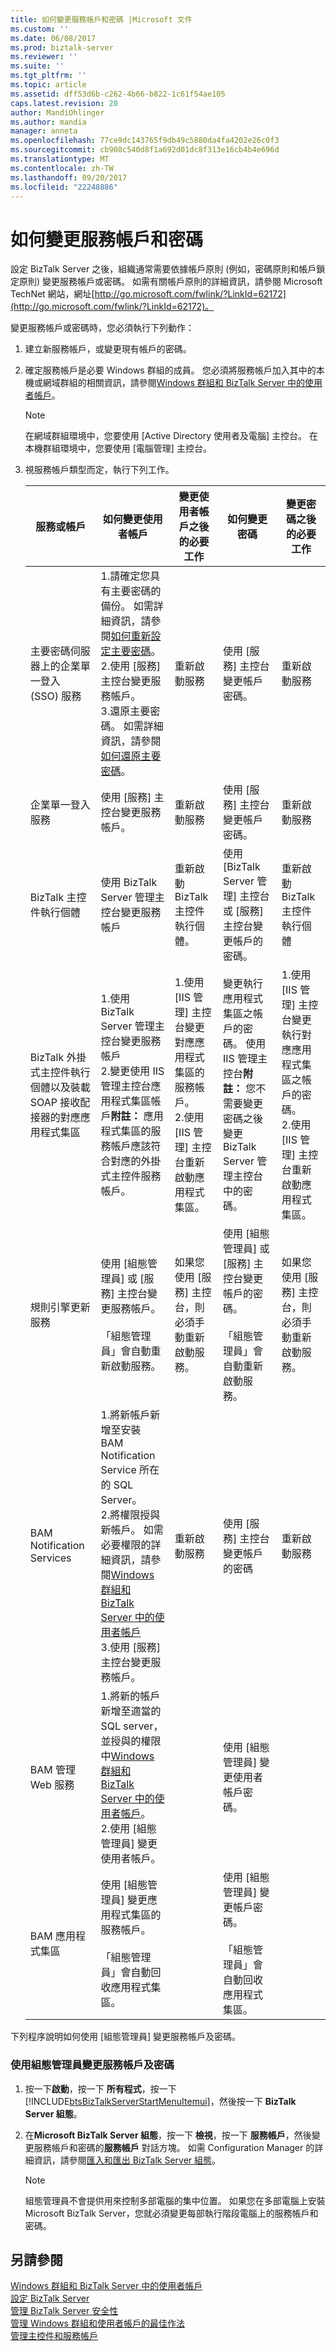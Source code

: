 ```yaml
---
title: 如何變更服務帳戶和密碼 |Microsoft 文件
ms.custom: ''
ms.date: 06/08/2017
ms.prod: biztalk-server
ms.reviewer: ''
ms.suite: ''
ms.tgt_pltfrm: ''
ms.topic: article
ms.assetid: dff53d6b-c262-4b66-b822-1c61f54ae105
caps.latest.revision: 20
author: MandiOhlinger
ms.author: mandia
manager: anneta
ms.openlocfilehash: 77ce9dc143765f9db49c5880da4fa4202e26c0f3
ms.sourcegitcommit: cb908c540d8f1a692d01dc8f313e16cb4b4e696d
ms.translationtype: MT
ms.contentlocale: zh-TW
ms.lasthandoff: 09/20/2017
ms.locfileid: "22248886"
---
```

# <a name="how-to-change-service-accounts-and-passwords"></a>如何變更服務帳戶和密碼
設定 BizTalk Server 之後，組織通常需要依據帳戶原則 (例如，密碼原則和帳戶鎖定原則) 變更服務帳戶或密碼。 如需有關帳戶原則的詳細資訊，請參閱 Microsoft TechNet 網站，網址[http://go.microsoft.com/fwlink/?LinkId=62172](http://go.microsoft.com/fwlink/?LinkId=62172)。  
  
 變更服務帳戶或密碼時，您必須執行下列動作：  
  
1.  建立新服務帳戶，或變更現有帳戶的密碼。  
  
2.  確定服務帳戶是必要 Windows 群組的成員。 您必須將服務帳戶加入其中的本機或網域群組的相關資訊，請參閱[Windows 群組和 BizTalk Server 中的使用者帳戶](../core/windows-groups-and-user-accounts-in-biztalk-server.md)。  
  
    > [!NOTE]
    >  在網域群組環境中，您要使用 [Active Directory 使用者及電腦] 主控台。 在本機群組環境中，您要使用 [電腦管理] 主控台。  
  
3.  視服務帳戶類型而定，執行下列工作。  
  
    |服務或帳戶|如何變更使用者帳戶|變更使用者帳戶之後的必要工作|如何變更密碼|變更密碼之後的必要工作|  
    |------------------------|---------------------------------|-------------------------------------------------|-----------------------------|---------------------------------------------|  
    |主要密碼伺服器上的企業單一登入 (SSO) 服務|1.請確定您具有主要密碼的備份。 如需詳細資訊，請參閱[如何重新設定主要密碼](../core/how-to-back-up-the-master-secret.md)。<br />2.使用 [服務] 主控台變更服務帳戶。<br />3.還原主要密碼。 如需詳細資訊，請參閱[如何還原主要密碼](../core/how-to-restore-the-master-secret.md)。|重新啟動服務|使用 [服務] 主控台變更帳戶密碼。|重新啟動服務|  
    |企業單一登入服務|使用 [服務] 主控台變更服務帳戶。|重新啟動服務|使用 [服務] 主控台變更帳戶密碼。|重新啟動服務|  
    |BizTalk 主控件執行個體|使用 BizTalk Server 管理主控台變更服務帳戶|重新啟動 BizTalk 主控件執行個體。|使用 [BizTalk Server 管理] 主控台或 [服務] 主控台變更帳戶的密碼。|重新啟動 BizTalk 主控件執行個體|  
    |BizTalk 外掛式主控件執行個體以及裝載 SOAP 接收配接器的對應應用程式集區|1.使用 BizTalk Server 管理主控台變更服務帳戶<br />2.變更使用 IIS 管理主控台應用程式集區帳戶**附註：** 應用程式集區的服務帳戶應該符合對應的外掛式主控件服務帳戶。|1.使用 [IIS 管理] 主控台變更對應應用程式集區的服務帳戶。<br />2.使用 [IIS 管理] 主控台重新啟動應用程式集區。|變更執行應用程式集區之帳戶的密碼。 使用 IIS 管理主控台**附註：** 您不需要變更密碼之後變更 BizTalk Server 管理主控台中的密碼。|1.使用 [IIS 管理] 主控台變更執行對應應用程式集區之帳戶的密碼。<br />2.使用 [IIS 管理] 主控台重新啟動應用程式集區。|  
    |規則引擎更新服務|使用 [組態管理員] 或 [服務] 主控台變更服務帳戶。<br /><br /> 「組態管理員」會自動重新啟動服務。|如果您使用 [服務] 主控台，則必須手動重新啟動服務。|使用 [組態管理員] 或 [服務] 主控台變更帳戶的密碼。<br /><br /> 「組態管理員」會自動重新啟動服務。|如果您使用 [服務] 主控台，則必須手動重新啟動服務。|  
    |BAM Notification Services|1.將新帳戶新增至安裝 BAM Notification Service 所在的 SQL Server。<br />2.將權限授與新帳戶。 如需必要權限的詳細資訊，請參閱[Windows 群組和 BizTalk Server 中的使用者帳戶](../core/windows-groups-and-user-accounts-in-biztalk-server.md)<br />3.使用 [服務] 主控台變更服務帳戶。|重新啟動服務|使用 [服務] 主控台變更帳戶的密碼|重新啟動服務|  
    |BAM 管理 Web 服務|1.將新的帳戶新增至適當的 SQL server，並授與的權限中[Windows 群組和 BizTalk Server 中的使用者帳戶](../core/windows-groups-and-user-accounts-in-biztalk-server.md)。<br />2.使用 [組態管理員] 變更使用者帳戶。||使用 [組態管理員] 變更使用者帳戶密碼。||  
    |BAM 應用程式集區|使用 [組態管理員] 變更應用程式集區的服務帳戶。<br /><br /> 「組態管理員」會自動回收應用程式集區。||使用 [組態管理員] 變更帳戶密碼。<br /><br /> 「組態管理員」會自動回收應用程式集區。||  
  
 下列程序說明如何使用 [組態管理員] 變更服務帳戶及密碼。  
  
### <a name="to-change-service-accounts-and-passwords-using-configuration-manager"></a>使用組態管理員變更服務帳戶及密碼  
  
1.  按一下**啟動**，按一下 **所有程式**，按一下  [!INCLUDE[btsBizTalkServerStartMenuItemui](../includes/btsbiztalkserverstartmenuitemui-md.md)]，然後按一下  **BizTalk Server 組態**。  
  
2.  在**Microsoft BizTalk Server 組態**，按一下 **檢視**，按一下 **服務帳戶**，然後變更服務帳戶和密碼的**服務帳戶** 對話方塊。 如需 Configuration Manager 的詳細資訊，請參閱[匯入和匯出 BizTalk Server 組態](../install-and-config-guides/import-and-export-biztalk-server-configuration.md)。  
  
    > [!NOTE]
    >  組態管理員不會提供用來控制多部電腦的集中位置。 如果您在多部電腦上安裝 Microsoft BizTalk Server，您就必須變更每部執行階段電腦上的服務帳戶和密碼。  
  
## <a name="see-also"></a>另請參閱  
 [Windows 群組和 BizTalk Server 中的使用者帳戶](../core/windows-groups-and-user-accounts-in-biztalk-server.md)   
 [設定 BizTalk Server](../install-and-config-guides/configure-biztalk-server.md)   
 [管理 BizTalk Server 安全性](../core/managing-biztalk-server-security.md)   
 [管理 Windows 群組和使用者帳戶的最佳作法](../core/best-practices-for-managing-windows-groups-and-user-accounts.md)   
 [管理主控件和服務帳戶](../core/managing-hosts-and-service-accounts.md)